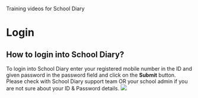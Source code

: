 Training videos for School Diary 




# Login

## How to login into School Diary?

To login into School Diary enter your registered mobile number in the ID and given password in the password field and click on the **Submit** button. Please check with School Diary support team OR your school admin if you are not sure about your ID &amp; Password details.
<img src="https://www.youtube.com/watch?v=CQcYUxvpTq4">

